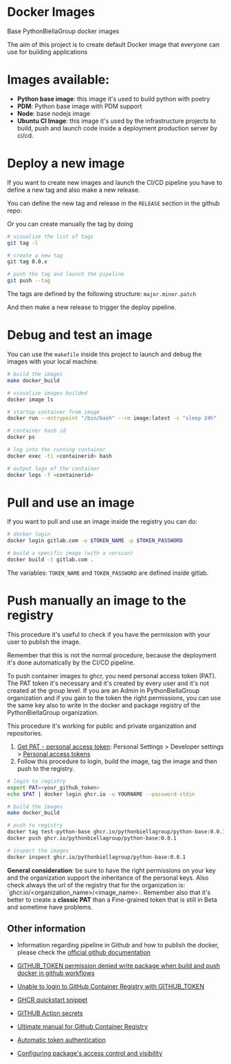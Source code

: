 # Docker Images

Base PythonBiellaGroup docker images

The aim of this project is to create default Docker image that everyone can use for building applications

# Images available:

- **Python base image**: this image it's used to build python with poetry
- **PDM**: Python base image with PDM support
- **Node**: base nodejs image
- **Ubuntu CI Image**: this image it's used by the infrastructure projects to build, push and launch code inside a deployment production server by ci/cd.

# Deploy a new image

If you want to create new images and launch the CI/CD pipeline you have to define a new tag and also make a new release.

You can define the new tag and release in the `RELEASE` section in the github repo:

Or you can create manually the tag by doing

```bash
# visualize the list of tags
git tag -l

# create a new tag
git tag 0.0.x

# push the tag and launch the pipeline
git push --tag 
```

The tags are defined by the following structure: `major.minor.patch`

And then make a new release to trigger the deploy pipeline.

# Debug and test an image

You can use the `makefile` inside this project to launch and debug the images with your local machine.

```bash
# build the images
make docker_build

# visualize images builded
docker image ls

# startup container from image 
docker run --entrypoint "/bin/bash" --rm image:latest -c "sleep 24h"

# container hash id
docker ps

# log into the running container
docker exec -ti <containerid> bash

# output logs of the container
docker logs -f <containerid>
```

# Pull and use an image

If you want to pull and use an image inside the registry you can do:
```bash
# docker login
docker login gitlab.com -u $TOKEN_NAME -p $TOKEN_PASSWORD

# build a specific image (with a version)
docker build -t gitlab.com .

```

The variables: `TOKEN_NAME` and `TOKEN_PASSWORD` are defined inside gitlab.

# Push manually an image to the registry

This procedure it's useful to check if you have the permission with your user to publish the image.

Remember that this is not the normal procedure, because the deployment it's done automatically by the CI/CD pipeline.

To push container images to ghcr, you need personal access token (PAT). The PAT token it's necessary and it's created by every user and it's not created at the group level. If you are an Admin in PythonBiellaGroup organization and if you gain to the token the right permissions, you can use the same key also to write in the docker and package registry of the PythonBiellaGroup organization.

This procedure it's working for public and private organization and repositories.

1. [Get PAT - personal access token](https://docs.github.com/en/authentication/keeping-your-account-and-data-secure/managing-your-personal-access-tokens): Personal Settings > Developer settings > [Personal access tokens](https://github.com/settings/tokens)
2. Follow this procedure to login, build the image, tag the image and then push to the registry.

```bash
# login to registry
export PAT=<your_github_token>
echo $PAT | docker login ghcr.io -u YOURNAME --password-stdin

# build the images
make docker_build

# push to registry
docker tag test-python-base ghcr.io/pythonbiellagroup/python-base:0.0.1
docker push ghcr.io/pythonbiellagroup/python-base:0.0.1

# inspect the images
docker inspect ghcr.io/pythonbiellagroup/python-base:0.0.1
```

**General consideration**: be sure to have the right permissions on your key and the organization support the inheritance of the personal keys. Also check always the url of the registry that for the organization is: `ghcr.io/<organization_name>/<image_name>:<tag>.
Remember also that it's better to create a **classic PAT** than a Fine-grained token that is still in Beta and sometime have problems.

## Other information

- Information regarding pipeline in Github and how to publish the docker, please check the [official github documentation](https://docs.github.com/en/actions/publishing-packages/publishing-docker-images)

- [GITHUB_TOKEN permission denied write package when build and push docker in github workflows](https://stackoverflow.com/questions/70646920/github-token-permission-denied-write-package-when-build-and-push-docker-in-githu)

- [Unable to login to GitHub Container Registry with GITHUB_TOKEN](https://stackoverflow.com/questions/70688119/unable-to-login-to-github-container-registry-with-github-token)

- [GHCR quickstart snippet](https://gist.github.com/yokawasa/841b6db379aa68b2859846da84a9643c)

- [GITHUB Action secrets](https://docs.github.com/en/rest/actions/secrets?apiVersion=2022-11-28)

- [Ultimate manual for Github Container Registry](https://nira.com/github-container-registry/)

- [Automatic token authentication](https://docs.github.com/en/actions/security-guides/automatic-token-authentication)

- [Configuring package's access control and visibility](https://docs.github.com/en/packages/learn-github-packages/configuring-a-packages-access-control-and-visibility#ensuring-workflow-access-to-your-package)